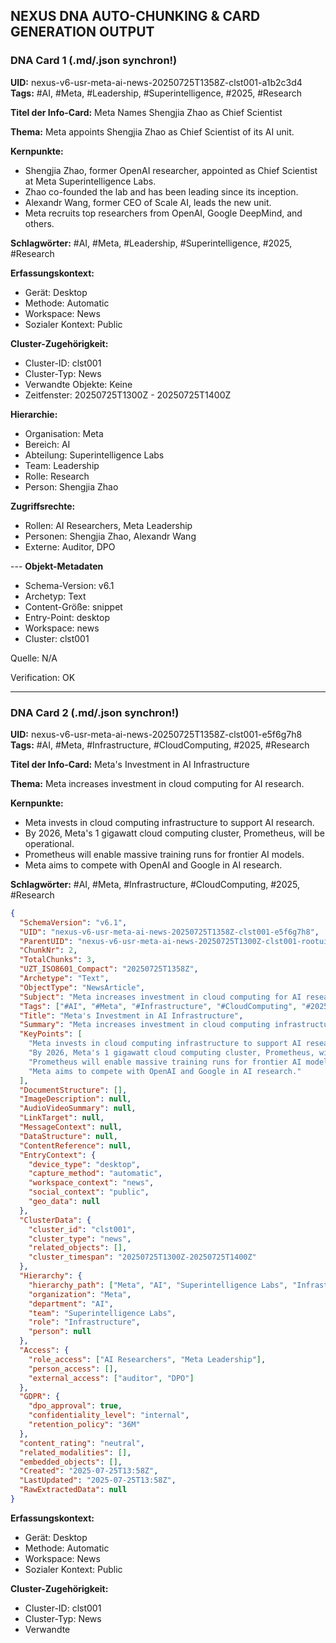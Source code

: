 ## NEXUS DNA AUTO-CHUNKING & CARD GENERATION OUTPUT

### DNA Card 1 (.md/.json synchron!)

**UID:** nexus-v6-usr-meta-ai-news-20250725T1358Z-clst001-a1b2c3d4  
**Tags:** #AI, #Meta, #Leadership, #Superintelligence, #2025, #Research

**Titel der Info-Card:** Meta Names Shengjia Zhao as Chief Scientist

**Thema:** Meta appoints Shengjia Zhao as Chief Scientist of its AI unit.

**Kernpunkte:**
- Shengjia Zhao, former OpenAI researcher, appointed as Chief Scientist at Meta Superintelligence Labs.
- Zhao co-founded the lab and has been leading since its inception.
- Alexandr Wang, former CEO of Scale AI, leads the new unit.
- Meta recruits top researchers from OpenAI, Google DeepMind, and others.

**Schlagwörter:** #AI, #Meta, #Leadership, #Superintelligence, #2025, #Research



**Erfassungskontext:**
- Gerät: Desktop
- Methode: Automatic
- Workspace: News
- Sozialer Kontext: Public

**Cluster-Zugehörigkeit:**
- Cluster-ID: clst001
- Cluster-Typ: News
- Verwandte Objekte: Keine
- Zeitfenster: 20250725T1300Z - 20250725T1400Z

**Hierarchie:**
- Organisation: Meta
- Bereich: AI
- Abteilung: Superintelligence Labs
- Team: Leadership
- Rolle: Research
- Person: Shengjia Zhao

**Zugriffsrechte:**
- Rollen: AI Researchers, Meta Leadership
- Personen: Shengjia Zhao, Alexandr Wang
- Externe: Auditor, DPO

--- **Objekt-Metadaten**
- Schema-Version: v6.1
- Archetyp: Text
- Content-Größe: snippet
- Entry-Point: desktop
- Workspace: news
- Cluster: clst001

Quelle: N/A

Verification: OK

---

### DNA Card 2 (.md/.json synchron!)

**UID:** nexus-v6-usr-meta-ai-news-20250725T1358Z-clst001-e5f6g7h8  
**Tags:** #AI, #Meta, #Infrastructure, #CloudComputing, #2025, #Research

**Titel der Info-Card:** Meta's Investment in AI Infrastructure

**Thema:** Meta increases investment in cloud computing for AI research.

**Kernpunkte:**
- Meta invests in cloud computing infrastructure to support AI research.
- By 2026, Meta's 1 gigawatt cloud computing cluster, Prometheus, will be operational.
- Prometheus will enable massive training runs for frontier AI models.
- Meta aims to compete with OpenAI and Google in AI research.

**Schlagwörter:** #AI, #Meta, #Infrastructure, #CloudComputing, #2025, #Research

```json
{
  "SchemaVersion": "v6.1",
  "UID": "nexus-v6-usr-meta-ai-news-20250725T1358Z-clst001-e5f6g7h8",
  "ParentUID": "nexus-v6-usr-meta-ai-news-20250725T1300Z-clst001-rootuid",
  "ChunkNr": 2,
  "TotalChunks": 3,
  "UZT_ISO8601_Compact": "20250725T1358Z",
  "Archetype": "Text",
  "ObjectType": "NewsArticle",
  "Subject": "Meta increases investment in cloud computing for AI research.",
  "Tags": ["#AI", "#Meta", "#Infrastructure", "#CloudComputing", "#2025", "#Research"],
  "Title": "Meta's Investment in AI Infrastructure",
  "Summary": "Meta increases investment in cloud computing infrastructure to support AI research.",
  "KeyPoints": [
    "Meta invests in cloud computing infrastructure to support AI research.",
    "By 2026, Meta's 1 gigawatt cloud computing cluster, Prometheus, will be operational.",
    "Prometheus will enable massive training runs for frontier AI models.",
    "Meta aims to compete with OpenAI and Google in AI research."
  ],
  "DocumentStructure": [],
  "ImageDescription": null,
  "AudioVideoSummary": null,
  "LinkTarget": null,
  "MessageContext": null,
  "DataStructure": null,
  "ContentReference": null,
  "EntryContext": {
    "device_type": "desktop",
    "capture_method": "automatic",
    "workspace_context": "news",
    "social_context": "public",
    "geo_data": null
  },
  "ClusterData": {
    "cluster_id": "clst001",
    "cluster_type": "news",
    "related_objects": [],
    "cluster_timespan": "20250725T1300Z-20250725T1400Z"
  },
  "Hierarchy": {
    "hierarchy_path": ["Meta", "AI", "Superintelligence Labs", "Infrastructure", "Research"],
    "organization": "Meta",
    "department": "AI",
    "team": "Superintelligence Labs",
    "role": "Infrastructure",
    "person": null
  },
  "Access": {
    "role_access": ["AI Researchers", "Meta Leadership"],
    "person_access": [],
    "external_access": ["auditor", "DPO"]
  },
  "GDPR": {
    "dpo_approval": true,
    "confidentiality_level": "internal",
    "retention_policy": "36M"
  },
  "content_rating": "neutral",
  "related_modalities": [],
  "embedded_objects": [],
  "Created": "2025-07-25T13:58Z",
  "LastUpdated": "2025-07-25T13:58Z",
  "RawExtractedData": null
}
```

**Erfassungskontext:**
- Gerät: Desktop
- Methode: Automatic
- Workspace: News
- Sozialer Kontext: Public

**Cluster-Zugehörigkeit:**
- Cluster-ID: clst001
- Cluster-Typ: News
- Verwandte